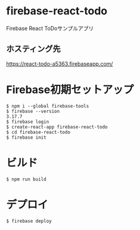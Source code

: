 # firebase-react-todo
Firebase React ToDoサンプルアプリ

## ホスティング先
https://react-todo-a5363.firebaseapp.com/

# Firebase初期セットアップ
```
$ npm i --global firebase-tools
$ firebase --version
3.17.7
$ firebase login
$ create-react-app firebase-react-todo
$ cd firebase-react-todo
$ firebase init
```

# ビルド
```
$ npm run build
```

# デプロイ
```
$ firebase deploy
```